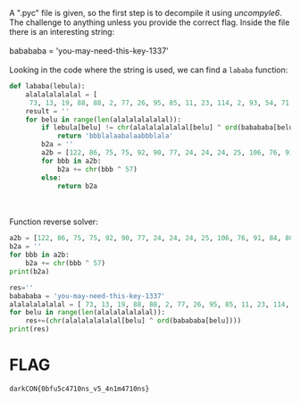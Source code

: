 A ".pyc" file is given, so the first step is to decompile it using *uncompyle6*.
The challenge to anything unless you provide the correct flag.
Inside the file there is an interesting string:
<br><br>
babababa = 'you-may-need-this-key-1337' 
<br><br>
Looking in the code where the string is used, we can find a `lababa` function:
```python
def lababa(lebula):
    alalalalalalal = [
     73, 13, 19, 88, 88, 2, 77, 26, 95, 85, 11, 23, 114, 2, 93, 54, 71, 67, 90, 8, 77, 26, 0, 3, 93, 68]
    result = ''
    for belu in range(len(alalalalalalal)):
        if lebula[belu] != chr(alalalalalalal[belu] ^ ord(babababa[belu])):
            return 'bbblalaabalaabbblala'
        b2a = ''
        a2b = [122, 86, 75, 75, 92, 90, 77, 24, 24, 24, 25, 106, 76, 91, 84, 80, 77, 25, 77, 81, 92, 25, 92, 87, 77, 80, 75, 92, 25, 74, 77, 75, 80, 87, 94, 25, 88, 74, 25, 95, 85, 88, 94]
        for bbb in a2b:
            b2a += chr(bbb ^ 57)
        else:
            return b2a
```
<br><br>
Function reverse solver:
```python
a2b = [122, 86, 75, 75, 92, 90, 77, 24, 24, 24, 25, 106, 76, 91, 84, 80, 77, 25, 77, 81, 92, 25, 92, 87, 77, 80, 75, 92, 25, 74, 77, 75, 80, 87, 94, 25, 88, 74, 25, 95, 85, 88, 94]
b2a = '' 
for bbb in a2b: 
    b2a += chr(bbb ^ 57) 
print(b2a)

res=''
babababa = 'you-may-need-this-key-1337' 
alalalalalalal = [ 73, 13, 19, 88, 88, 2, 77, 26, 95, 85, 11, 23, 114, 2, 93, 54, 71, 67, 90, 8, 77, 26, 0, 3, 93, 68]
for belu in range(len(alalalalalalal)):
    res+=(chr(alalalalalalal[belu] ^ ord(babababa[belu])))
print(res)
```
# FLAG
`darkCON{0bfu5c4710ns_v5_4n1m4710ns}`
